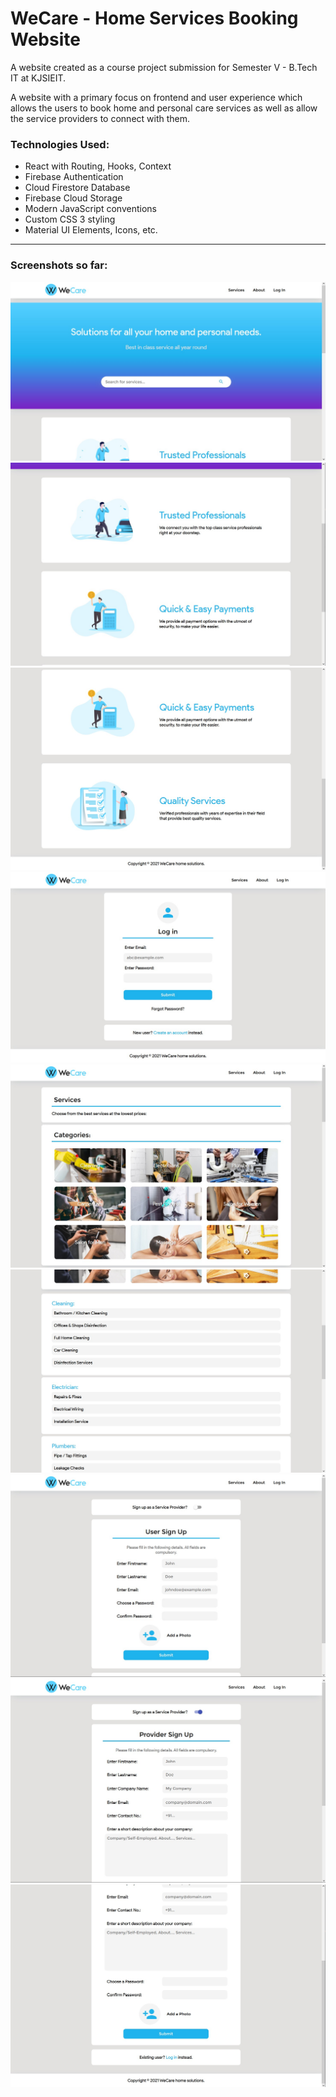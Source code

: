 # WeCare - Home Services Booking Website #

A website created as a course project submission for Semester V - B.Tech IT at KJSIEIT.  

A website with a primary focus on frontend and user experience which allows the users to book home and personal care services as well as allow the service providers to connect with them.  

### Technologies Used: ###
* React with Routing, Hooks, Context  
* Firebase Authentication  
* Cloud Firestore Database
* Firebase Cloud Storage
* Modern JavaScript conventions  
* Custom CSS 3 styling  
* Material UI Elements, Icons, etc.  

- - - -

### Screenshots so far: ###

<img src="https://github.com/Harshit-Sonawala/we-care/blob/master/screenshots/home1.jpg">  
<img src="https://github.com/Harshit-Sonawala/we-care/blob/master/screenshots/home2.jpg">  
<img src="https://github.com/Harshit-Sonawala/we-care/blob/master/screenshots/home3.jpg">  
<img src="https://github.com/Harshit-Sonawala/we-care/blob/master/screenshots/login.jpg">  
<img src="https://github.com/Harshit-Sonawala/we-care/blob/master/screenshots/services1.jpg">  
<img src="https://github.com/Harshit-Sonawala/we-care/blob/master/screenshots/services2.jpg">  
<img src="https://github.com/Harshit-Sonawala/we-care/blob/master/screenshots/signup1.jpg">  
<img src="https://github.com/Harshit-Sonawala/we-care/blob/master/screenshots/signup2.jpg">  
<img src="https://github.com/Harshit-Sonawala/we-care/blob/master/screenshots/signup3.jpg">  
 